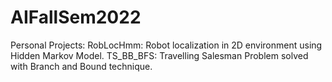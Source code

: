 # AIFallSem2022
Personal Projects:
RobLocHmm: Robot localization in 2D environment using Hidden Markov Model.
TS_BB_BFS: Travelling Salesman Problem solved with Branch and Bound technique.
